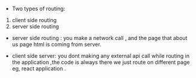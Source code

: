 - Two types of routing:
1. client side routing
2. server side routing

- server side routing : you make a network call , and the page that about us page html is coming from server.

- client side server: you dont making any external api call while routing in the application ,the code is always there we just route on different page eg, react application .

